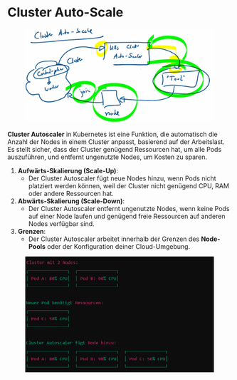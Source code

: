 # Cluster Auto-Scale

<figure><img src=".gitbook/assets/image (5).png" alt=""><figcaption></figcaption></figure>

**Cluster Autoscaler** in Kubernetes ist eine Funktion, die automatisch die Anzahl der Nodes in einem Cluster anpasst, basierend auf der Arbeitslast. Es stellt sicher, dass der Cluster genügend Ressourcen hat, um alle Pods auszuführen, und entfernt ungenutzte Nodes, um Kosten zu sparen.

1. **Aufwärts-Skalierung (Scale-Up)**:
   * Der Cluster Autoscaler fügt neue Nodes hinzu, wenn Pods nicht platziert werden können, weil der Cluster nicht genügend CPU, RAM oder andere Ressourcen hat.
2. **Abwärts-Skalierung (Scale-Down)**:
   * Der Cluster Autoscaler entfernt ungenutzte Nodes, wenn keine Pods auf einer Node laufen und genügend freie Ressourcen auf anderen Nodes verfügbar sind.
3. **Grenzen**:
   * Der Cluster Autoscaler arbeitet innerhalb der Grenzen des **Node-Pools** oder der Konfiguration deiner Cloud-Umgebung.

<figure><img src=".gitbook/assets/image (8).png" alt=""><figcaption></figcaption></figure>
